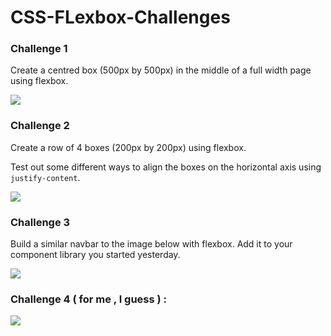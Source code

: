 # CSS-FLexbox-Challenges

### Challenge 1

Create a centred box (500px by 500px) in the middle of a full width page using flexbox.

![](https://dl.dropboxusercontent.com/s/0e8znu34zuxd949/basic-flexbox.png?dl=0)

### Challenge 2

Create a row of 4 boxes (200px by 200px) using flexbox. 

Test out some different ways to align the boxes on the horizontal axis using `justify-content`.

![](https://dl.dropboxusercontent.com/s/9tdzjo4ir5rwrso/flexbox-row.png?dl=0)

### Challenge 3

Build a similar navbar to the image below with flexbox. Add it to your component library you started yesterday.

![](https://dl.dropboxusercontent.com/s/qxtopzvw9s440ua/navbar.png?dl=0)

### Challenge 4 ( for me , I guess ) :

![](https://github.com/metidjisidahmed/CSS-FLexbox-Challenges/blob/main/image.png)

